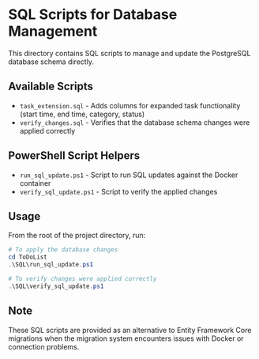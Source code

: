 # SQL Scripts for Database Management

This directory contains SQL scripts to manage and update the PostgreSQL database schema directly.

## Available Scripts

- `task_extension.sql` - Adds columns for expanded task functionality (start time, end time, category, status)
- `verify_changes.sql` - Verifies that the database schema changes were applied correctly

## PowerShell Script Helpers

- `run_sql_update.ps1` - Script to run SQL updates against the Docker container
- `verify_sql_update.ps1` - Script to verify the applied changes

## Usage

From the root of the project directory, run:

```powershell
# To apply the database changes
cd ToDoList
.\SQL\run_sql_update.ps1

# To verify changes were applied correctly
.\SQL\verify_sql_update.ps1
```

## Note

These SQL scripts are provided as an alternative to Entity Framework Core migrations when the migration system encounters issues with Docker or connection problems.
